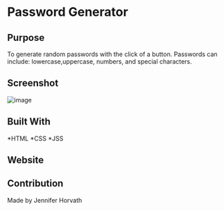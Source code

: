 # Password Generator

## Purpose
To generate random passwords with the click of a button. Passwords can include: lowercase,uppercase, numbers, and special characters.

## Screenshot
![image](https://user-images.githubusercontent.com/94391604/145742480-29dbe4a2-5158-484a-9873-aa2a23488398.png)

## Built With
*HTML 
*CSS
*JSS

## Website


## Contribution
Made by Jennifer Horvath
